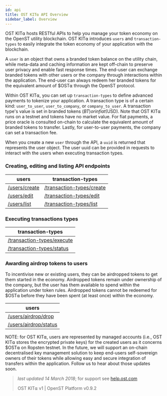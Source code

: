 ```yaml
---
id: api
title: OST KIT⍺ API Overview
sidebar_label: Overview
---
```


OST KIT⍺ hosts RESTful APIs to help you manage your token economy on the OpenST utility blockchain.  OST KIT⍺ introduces `users` and `transaction-types` to easily integrate the token economy of your application with the blockchain.

A `user` is an object that owns a branded token balance on the utility chain, while meta-data and caching information are kept off-chain to preserve user privacy and enable fast response times.  The end-user can exchange branded tokens with other users or the company through interactions within the application.  The end-user can always redeem her branded tokens for the equivalent amount of $OST⍺ through the OpenST protocol.

Within OST KIT⍺, you can set up `transaction-types` to define advanced payments to tokenize your application. A transaction type is of a certain kind: `user_to_user`, `user_to_company`, or `company_to_user`. A transaction type's value is set in branded tokens ($BT) or in fiat ($USD). Note that OST KIT⍺ runs on a testnet and tokens have no market value.  For fiat payments, a price oracle is consulted on-chain to calculate the equivalent amount of branded tokens to transfer.  Lastly, for user-to-user payments, the company can set a transaction fee.

When you create a new `user` through the API, a `uuid` is returned that represents the user object.  The user uuid can be provided in requests to interact with the users when executing transaction types.

### Creating, editing and listing API endpoints

| users          | transaction-types         |
|----------------|---------------------------|
| [/users/create](api_users_create.html)  | [/transaction-types/create](api_transaction-types_create.html)   |
| [/users/edit](api_users_edit.html)      | [/transaction-types/edit](api_transaction-types_edit.html)       |
| [/users/list](api_users_list.html)      | [/transaction-types/list](api_transaction-types_list.html)       |

### Executing transactions types

| transaction-types         |
|---------------------------|
| [/transaction-types/execute](api_transaction-types_execute.html) |
| [/transaction-types/status](api_transaction-types_status.html)   |

### Awarding airdrop tokens to users

To incentivise new or existing users, they can be airdropped tokens to get them started in the economy.  Airdropped tokens remain under ownership of the company, but the user has them available to spend within the application under token rules.  Airdropped tokens cannot be redeemed for $OST⍺ before they have been spent (at least once) within the economy.

| users        |
|----------------|
| [/users/airdrop/drop](api_airdrop_drop.html)     |
| [/users/airdrop/status](api_airdrop_status.html) |

NOTE: for OST KIT⍺, users are represented by managed accounts (i.e., OST KIT⍺ stores the encrypted private keys) for the created users as it concerns $OST⍺ on Ropsten testnet.  In the future, we will support an on-chain decentralised key management solution to keep end-users self-sovereign owners of their tokens while allowing easy and secure integration of transfers within the application.  Follow us to hear about those updates soon.

>_last updated 14 March 2018_; for support see [help.ost.com](help.ost.com)
>
> OST KIT⍺ v1 | OpenST Platform v0.9.2
